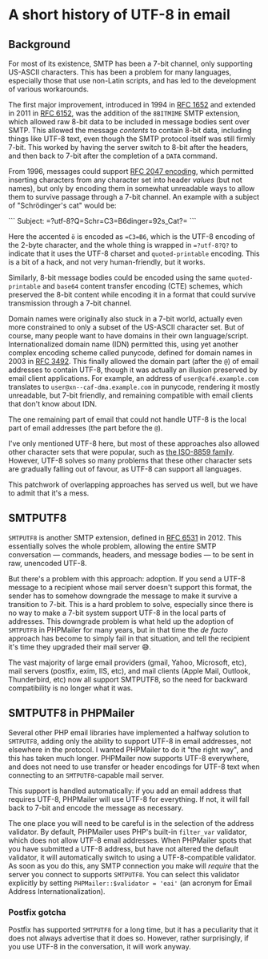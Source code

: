 # A short history of UTF-8 in email

## Background

For most of its existence, SMTP has been a 7-bit channel, only supporting US-ASCII characters. This has been a problem for many languages, especially those that use non-Latin scripts, and has led to the development of various workarounds.

The first major improvement, introduced in 1994 in [RFC 1652](https://www.rfc-editor.org/rfc/rfc1652) and extended in 2011 in [RFC 6152](https://www.rfc-editor.org/rfc/rfc6152), was the addition of the `8BITMIME` SMTP extension, which allowed raw 8-bit data to be included in message bodies sent over SMTP.
This allowed the message *contents* to contain 8-bit data, including things like UTF-8 text, even though the SMTP protocol itself was still firmly 7-bit. This worked by having the server switch to 8-bit after the headers, and then back to 7-bit after the completion of a `DATA` command.

From 1996, messages could support [RFC 2047 encoding](https://www.rfc-editor.org/rfc/rfc2047), which permitted inserting characters from any character set into header *values* (but not names), but only by encoding them in somewhat unreadable ways to allow them to survive passage through a 7-bit channel. An example with a subject of "Schrödinger's cat" would be:

\`\`\`
Subject: =?utf-8?Q=Schr=C3=B6dinger=92s_Cat?=
\`\`\`

Here the accented `ö` is encoded as `=C3=B6`, which is the UTF-8 encoding of the 2-byte character, and the whole thing is wrapped in `=?utf-8?Q?` to indicate that it uses the UTF-8 charset and `quoted-printable` encoding. This is a bit of a hack, and not very human-friendly, but it works.

Similarly, 8-bit message bodies could be encoded using the same `quoted-printable` and `base64` content transfer encoding (CTE) schemes, which preserved the 8-bit content while encoding it in a format that could survive transmission through a 7-bit channel.

Domain names were originally also stuck in a 7-bit world, actually even more constrained to only a subset of the US-ASCII character set. But of course, many people want to have domains in their own language/script. Internationalized domain name (IDN) permitted this, using yet another complex encoding scheme called punycode, defined for domain names in 2003 in [RFC 3492](https://www.rfc-editor.org/rfc/rfc3492). This finally allowed the domain part (after the `@`) of email addresses to contain UTF-8, though it was actually an illusion preserved by email client applications. For example, an address of
`user@café.example.com` translates to
`user@xn--caf-dma.example.com` in punycode, rendering it mostly unreadable, but 7-bit friendly, and remaining compatible with email clients that don't know about IDN.

The one remaining part of email that could not handle UTF-8 is the local part of email addresses (the part before the `@`).

I've only mentioned UTF-8 here, but most of these approaches also allowed other character sets that were popular, such as [the ISO-8859 family](https://en.wikipedia.org/wiki/ISO/IEC_8859). However, UTF-8 solves so many problems that these other character sets are gradually falling out of favour, as UTF-8 can support all languages.

This patchwork of overlapping approaches has served us well, but we have to admit that it's a mess.

## SMTPUTF8

`SMTPUTF8` is another SMTP extension, defined in [RFC 6531](https://www.rfc-editor.org/rfc/rfc6531) in 2012. This essentially solves the whole problem, allowing the entire SMTP conversation — commands, headers, and message bodies — to be sent in raw, unencoded UTF-8.

But there's a problem with this approach: adoption. If you send a UTF-8 message to a recipient whose mail server doesn't support this format, the sender has to somehow downgrade the message to make it survive a transition to 7-bit. This is a hard problem to solve, especially since there is no way to make a 7-bit system support UTF-8 in the local parts of addresses. This downgrade problem is what held up the adoption of `SMTPUTF8` in PHPMailer for many years, but in that time the *de facto* approach has become to simply fail in that situation, and tell the recipient it's time they upgraded their mail server 😅.

The vast majority of large email providers (gmail, Yahoo, Microsoft, etc), mail servers (postfix, exim, IIS, etc), and mail clients (Apple Mail, Outlook, Thunderbird, etc) now all support SMTPUTF8, so the need for backward compatibility is no longer what it was.

## SMTPUTF8 in PHPMailer

Several other PHP email libraries have implemented a halfway solution to `SMTPUTF8`, adding only the ability to support UTF-8 in email addresses, not elsewhere in the protocol. I wanted PHPMailer to do it "the right way", and this has taken much longer. PHPMailer now supports UTF-8 everywhere, and does not need to use transfer or header encodings for UTF-8 text when connecting to an `SMTPUTF8`-capable mail server.

This support is handled automatically: if you add an email address that requires UTF-8, PHPMailer will use UTF-8 for everything. If not, it will fall back to 7-bit and encode the message as necessary.

The one place you will need to be careful is in the selection of the address validator. By default, PHPMailer uses PHP's built-in `filter_var` validator, which does not allow UTF-8 email addresses. When PHPMailer spots that you have submitted a UTF-8 address, but have not altered the default validator, it will automatically switch to using a UTF-8-compatible validator. As soon as you do this, any SMTP connection you make will *require* that the server you connect to supports `SMTPUTF8`. You can select this validator explicitly by setting `PHPMailer::$validator = 'eai'` (an acronym for Email Address Internationalization).

### Postfix gotcha

Postfix has supported `SMTPUTF8` for a long time, but it has a peculiarity that it does not always advertise that it does so. However, rather surprisingly, if you use UTF-8 in the conversation, it will work anyway.
